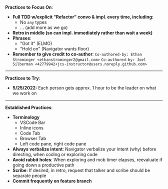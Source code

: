 **Practices to Focus On**:
- **Full TDD w/explicit "Refactor" convo & impl. every time, including:**
  - No `any` types
  - ... (add more as we go)
- **Retro in middle (so can impl. immediately rather than wait a week)**
- **Phrases**:
  - "Got it" (ELMO)
  - "Hold on" (Navigator wants floor)
- **Remember to give credit to co-author**: 
`Co-authored-by: Ethan Strominger <ethanstrominger2@gmail.com>` 
`Co-authored-by: Joel Silberman <42779942+jcs-instructor@users.noreply.github.com>`

---

**Practices to Try**:
- **5/25/2022:** Each person gets approx. 1 hour to be the leader on what we work on

---

**Established Practices**:
- **Terminology**
    - VSCode Bar
    - Inline icons
    - Code Tab
    - Browser Tab
    - Left code pane, right code pane
- **Always verbalize intent**: Navigator verbalize your intent (why) before directing, when coding or exploring code
- **Avoid rabbit holes**: When exploring and mob timer elapses, reevaluate if going down a productive path
- **Scribe**: If desired, in retro, request that talker and scribe should be separate people
- **Commit frequently on feature branch**
